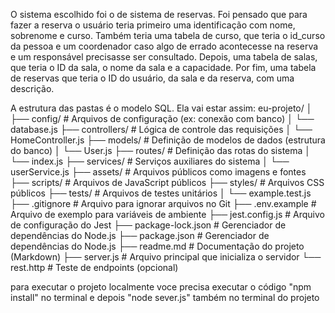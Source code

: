O sistema escolhido foi o de sistema de reservas. Foi pensado que para fazer a reserva o usuário teria primeiro uma identificação com nome, sobrenome e curso. Também teria uma tabela de curso, que teria o id_curso da pessoa e um coordenador caso algo de errado acontecesse na reserva e um responsável precisasse ser consultado. Depois, uma tabela de salas, que teria o ID da sala, o nome da sala e a capacidade. Por fim, uma tabela de reservas que teria o ID do usuário, da sala e da reserva, com uma descrição.

A estrutura das pastas é o modelo SQL. Ela vai estar assim: 
eu-projeto/
│
├── config/                # Arquivos de configuração (ex: conexão com banco)
│   └── database.js
├── controllers/           # Lógica de controle das requisições
│   └── HomeController.js
├── models/                # Definição de modelos de dados (estrutura do banco)
│   └── User.js
├── routes/                # Definição das rotas do sistema
│   └── index.js
├── services/              # Serviços auxiliares do sistema
│   └── userService.js
├── assets/                # Arquivos públicos como imagens e fontes
├── scripts/               # Arquivos de JavaScript públicos
├── styles/                # Arquivos CSS públicos
├── tests/                 # Arquivos de testes unitários
│   └── example.test.js
├── .gitignore             # Arquivo para ignorar arquivos no Git
├── .env.example           # Arquivo de exemplo para variáveis de ambiente
├── jest.config.js         # Arquivo de configuração do Jest
├── package-lock.json      # Gerenciador de dependências do Node.js
├── package.json           # Gerenciador de dependências do Node.js
├── readme.md              # Documentação do projeto (Markdown)
├── server.js              # Arquivo principal que inicializa o servidor
└── rest.http              # Teste de endpoints (opcional)

para executar o projeto localmente voce precisa executar o código "npm install" no terminal e depois "node sever.js" também no terminal do projeto